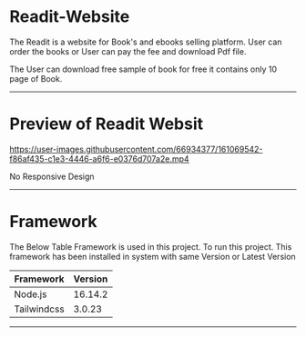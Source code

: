 # Readit-Website

The Readit is a website for Book's and ebooks selling platform. User can order the books or User can pay the fee and download Pdf file. 

The User can download free sample of book for free it contains only 10 page of Book.

---

# Preview of Readit Websit

https://user-images.githubusercontent.com/66934377/161069542-f86af435-c1e3-4446-a6f6-e0376d707a2e.mp4

No Responsive Design

---

# Framework

The Below Table Framework is used in this project. To run this project. This framework has been installed in system with same Version or Latest Version

| Framework  | Version |
| ------------- | ------------- |
| Node.js  | 16.14.2  |
| Tailwindcss  | 3.0.23  |

---




